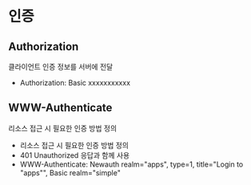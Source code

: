# 인증

## Authorization
클라이언트 인증 정보를 서버에 전달

- Authorization: Basic xxxxxxxxxxx

## WWW-Authenticate
리소스 접근 시 필요한 인증 방법 정의

- 리소스 접근 시 필요한 인증 방법 정의
- 401 Unauthorized 응답과 함께 사용
- WWW-Authenticate: Newauth realm="apps", type=1, title="Login to \"apps\"", Basic realm="simple"
